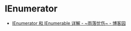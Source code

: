 # IEnumerator

- [IEnumerator 和 IEnumerable 详解 - ~雨落忧伤~ - 博客园](https://www.cnblogs.com/cjm123/p/8671783.html)
